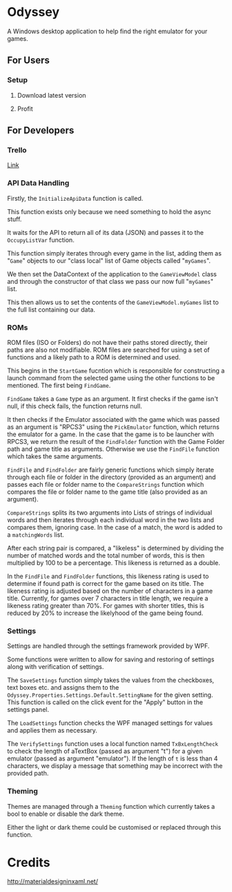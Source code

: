 # Odyssey

A Windows desktop application to help find the right emulator for your games.

## For Users

### Setup

1. Download latest version

1. Profit

## For Developers

### Trello

[Link](https://trello.com/b/0Fzksv3i/desktop-application-tasks)

### API Data Handling

Firstly, the `InitializeApiData` function is called.

This function exists only because we need something
to hold the async stuff.

It waits for the API to return all of its data (JSON)
and passes it to the `OccupyListVar` function.

This function simply iterates through every game
in the list, adding them as "`Game`" objects to our
"class local" list of Game objects called "`myGames`".

We then set the DataContext of the application to
the `GameViewModel` class and through the constructor
of that class we pass our now full "`myGames`" list.

This then allows us to set the contents of
the `GameViewModel.myGames` list to the full
list containing our data.

### ROMs

ROM files (ISO or Folders) do not have their paths stored
directly, their paths are also not modifiable.
ROM files are searched for using a set of functions
and a likely path to a ROM is determined and used.

This begins in the `StartGame` fucntion which is responsible
for constructing a launch command from the selected game
using the other functions to be mentioned.
The first being `FindGame`.

`FindGame` takes a `Game` type as an argument. It first
checks if the game isn't null, if this check fails, the
function returns null.

It then checks if the Emulator associated with the game
which was passed as an argument is "RPCS3" using the
`PickEmulator` function, which returns the emulator
for a game. In the case that the game is to be
launcher with RPCS3, we return the result of the
`FindFolder` function with the Game Folder path and game
title as arguments. Otherwise we use the 
`FindFile` function which takes the same arguments.

`FindFile` and `FindFolder` are fairly generic functions
which simply iterate through each file or folder
in the directory (provided as an argument) and passes
each file or folder name to the `CompareStrings` function
which compares the file or folder name to the 
game title (also provided as an argument).

`CompareStrings` splits its two arguments into
Lists of strings of individual words and then 
iterates through each individual word in the
two lists and compares them, ignoring case.
In the case of a match, the word is added
to a `matchingWords` list.

After each string pair is compared, a "likeless"
is determined by dividing the number of matched
words and the total number of words, this is then
multiplied by 100 to be a percentage.
This likeness is returned as a double.

In the `FindFile` and `FindFolder` functions, this likeness
rating is used to determine if found path is correct
for the game based on its title. The likeness rating is
adjusted based on the number of characters in a game title.
Currently, for games over 7 characters in title length,
we require a likeness rating greater than 70%.
For games with shorter titles, this is reduced by 20%
to increase the likelyhood of the game being found.

### Settings

Settings are handled through the settings
framework provided by WPF.

Some functions were written to allow for saving
and restoring of settings along with verification of settings.

The `SaveSettings` function simply takes the values
from the checkboxes, text boxes etc. and assigns them
to the `Odyssey.Properties.Settings.Default.SettingName` for
the given setting. This function is called on the click event
for the "Apply" button in the settings panel.

The `LoadSettings` function checks the WPF managed
settings for values and applies them as necessary.

The `VerifySettings` function uses a local function named
`TxBxLengthCheck` to check the length of aTextBox (passed as argument "t")
for a given emulator (passed as argument "emulator").
If the length of `t` is less than 4 characters, we display
a message that something may be incorrect with the provided path.

### Theming

Themes are managed through a `Theming` function which currently
takes a bool to enable or disable the dark theme.

Either the light or dark theme could be customised or
replaced through this function.


# Credits

http://materialdesigninxaml.net/